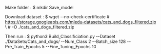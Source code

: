 Make folder :
$ mkdir Save_model

Download dataset :
$ wget --no-check-certificate #     https://storage.googleapis.com/mledu-datasets/cats_and_dogs_filtered.zip \ #     -O ./cats_and_dogs_filtered.zip

Then run :
$ python3 Build_Classificiation.py --Dataset ./DataSets/Cats_and_dogs/ --Num_Class 2 --Batch_size 128 --Pre_Train_Epochs 5 --Fine_Tuning_Epochs 10
